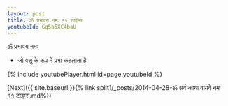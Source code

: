 ```yaml
---
layout: post
title: ॐ प्रभावय नमः ११ टाइम्स
youtubeId: Gq5a5XC4baU
---
```

 
 
 ॐ प्रभावय नमः  
 
 -  जो वसु के रूप में प्रभा कहलाता है 
 
  
 
  
 
 
 
 
 
 


{% include youtubePlayer.html id=page.youtubeId %}
 
[Next]({{ site.baseurl }}{% link  split1/_posts/2014-04-28-ॐ सर्व काया वायवे नमः ११ टाइम्स.md%})
 

